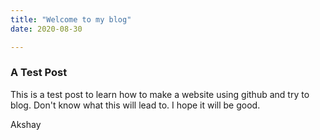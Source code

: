 ```yaml
---
title: "Welcome to my blog"
date: 2020-08-30

---
```

### A Test Post
This is a test post to learn how to make a website using github and try to blog. Don't know what this will lead to. I hope it will be good.

Akshay


